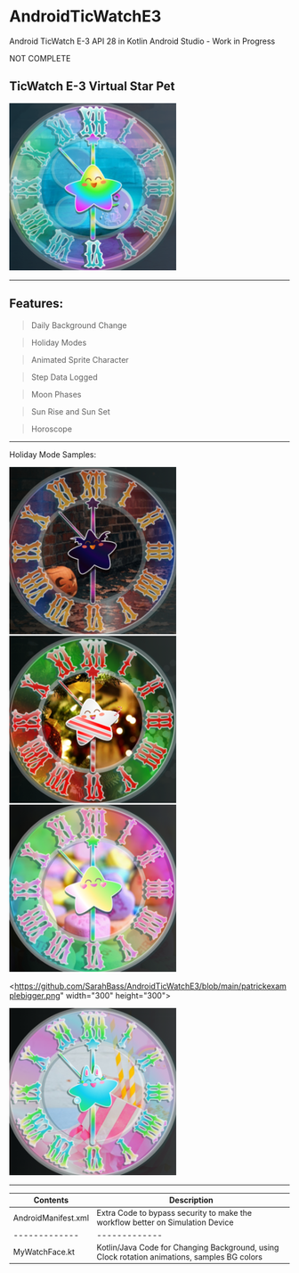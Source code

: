 # AndroidTicWatchE3
Android TicWatch E-3 API 28 in Kotlin Android Studio - Work in Progress

NOT COMPLETE

## TicWatch E-3 Virtual Star Pet

<img src="https://github.com/SarahBass/AndroidTicWatchE3/blob/main/virtualstaricon.png" width="300" height="300">

----------
Features:
-----------
> Daily Background Change

> Holiday Modes 

> Animated Sprite Character

> Step Data Logged

> Moon Phases

> Sun Rise and Sun Set

> Horoscope

-------------


Holiday Mode Samples:

<img src="https://github.com/SarahBass/AndroidTicWatchE3/blob/main/halloweenmode.png" width="300" height="300">

<img src="https://github.com/SarahBass/AndroidTicWatchE3/blob/main/christmasmode.png" width="300" height="300">

<img src="https://github.com/SarahBass/AndroidTicWatchE3/blob/main/valentinesexample.png" width="300" height="300">

<https://github.com/SarahBass/AndroidTicWatchE3/blob/main/patrickexamplebigger.png" width="300" height="300">

<img src="https://github.com/SarahBass/AndroidTicWatchE3/blob/main/easterexample.png" width="300" height="300">

-----------

Contents | Description
-------- | ----------
AndroidManifest.xml | Extra Code to bypass security to make the workflow better on Simulation Device
------------- | -------------
MyWatchFace.kt | Kotlin/Java Code for Changing Background, using Clock rotation animations, samples BG colors
